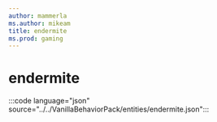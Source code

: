 ```yaml
---
author: mammerla
ms.author: mikeam
title: endermite
ms.prod: gaming
---
```


# endermite

:::code language="json" source="../../VanillaBehaviorPack/entities/endermite.json":::

